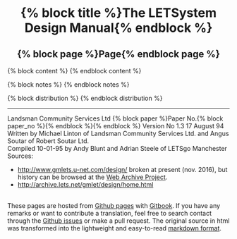 <center><h1>{% block title %}The LETSystem Design Manual{% endblock %}</h1></center>
<center><h2>{% block page %}Page{% endblock page %}</h2></center>

{% block content %}
{% endblock content %}

{% block notes %}
{% endblock notes %}

{% block distribution %}
{% endblock distribution %}

---
<div class="sm">Landsman Community Services Ltd 
{% block paper %}Paper No.{% block paper_no %}{% endblock %}{% endblock %} 
Version No 1.3 17 August 94 <br>
Written by Michael Linton of Landsman Community Services Ltd. and 
Angus Soutar of Robert Soutar Ltd. <br>
Compiled 10-01-95 by Andy Blunt and Adrian Steele of LETSgo Manchester<br>
Sources:
<ul>
<li><a href="http://www.gmlets.u-net.com/design/">
http://www.gmlets.u-net.com/design/</a> 
broken at present (nov. 2016), but history can be browsed at the 
<a href="https://web.archive.org/web/20130510203518/http://www.gmlets.u-net.com/design/">
Web Archive Project</a>.</li>
<li><a href="http://archive.lets.net/gmlet/design/home.html">
http://archive.lets.net/gmlet/design/home.html
</a>
</ul><br>
These pages are hosted from 
<a href="https://github.com/eeemarv/letsystem-design-manual">
Github pages</a> with 
<a href="https://www.gitbook.com/">Gitbook</a>.
If you have any remarks or want to contribute a translation, 
feel free to search contact through the 
<a href="https://github.com/eeemarv/letsystem-design-manual/issues">
Github issues</a> 
or make a pull request.
The original source in html was transformed into the lightweight and 
easy-to-read <a href="https://guides.github.com/features/mastering-markdown/">
markdown format</a>.
</div>
